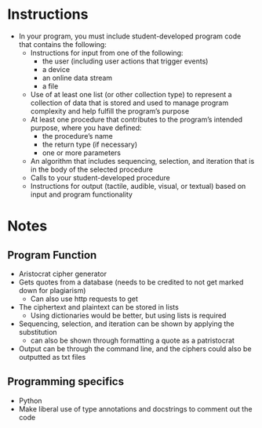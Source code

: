 
# Instructions
* In your program, you must include student-developed program code that contains the following:
    * Instructions for input from one of the following:
        * the user (including user actions that trigger events)
        * a device
        * an online data stream
        * a file
    * Use of at least one list (or other collection type) to represent a collection of data that is stored and used to manage program complexity and help fulfill the program’s purpose
    * At least one procedure that contributes to the program’s intended purpose, where you have defined:
        * the procedure’s name
        * the return type (if necessary)
        * one or more parameters
    * An algorithm that includes sequencing, selection, and iteration that is in the body of the selected procedure
    * Calls to your student-developed procedure 
    * Instructions for output (tactile, audible, visual, or textual) based on input and program functionality

# Notes

## Program Function
* Aristocrat cipher generator
* Gets quotes from a database (needs to be credited to not get marked down for plagiarism)
    * Can also use http requests to get
* The ciphertext and plaintext can be stored in lists
    * Using dictionaries would be better, but using lists is required
* Sequencing, selection, and iteration can be shown by applying the substitution
    * can also be shown through formatting a quote as a patristocrat
* Output can be through the command line, and the ciphers could also be outputted as txt files

## Programming specifics
* Python
* Make liberal use of type annotations and docstrings to comment out the code

